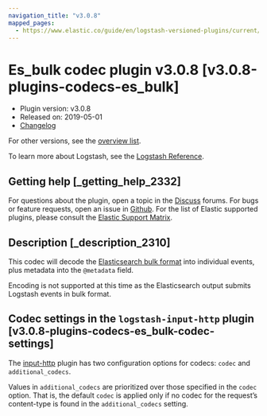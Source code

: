 ```yaml
---
navigation_title: "v3.0.8"
mapped_pages:
  - https://www.elastic.co/guide/en/logstash-versioned-plugins/current/v3.0.8-plugins-codecs-es_bulk.html
---
```


# Es_bulk codec plugin v3.0.8 [v3.0.8-plugins-codecs-es_bulk]

* Plugin version: v3.0.8
* Released on: 2019-05-01
* [Changelog](https://github.com/logstash-plugins/logstash-codec-es_bulk/blob/v3.0.8/CHANGELOG.md)

For other versions, see the [overview list](codec-es_bulk-index.md).

To learn more about Logstash, see the [Logstash Reference](https://www.elastic.co/guide/en/logstash/current/index.html).

## Getting help [_getting_help_2332]

For questions about the plugin, open a topic in the [Discuss](http://discuss.elastic.co) forums. For bugs or feature requests, open an issue in [Github](https://github.com/logstash-plugins/logstash-codec-es_bulk). For the list of Elastic supported plugins, please consult the [Elastic Support Matrix](https://www.elastic.co/support/matrix#matrix_logstash_plugins).

## Description [_description_2310]

This codec will decode the [Elasticsearch bulk format](https://www.elastic.co/guide/en/elasticsearch/reference/current/docs-bulk.html) into individual events, plus metadata into the `@metadata` field.

Encoding is not supported at this time as the Elasticsearch output submits Logstash events in bulk format.

## Codec settings in the `logstash-input-http` plugin [v3.0.8-plugins-codecs-es_bulk-codec-settings]

The [input-http](https://www.elastic.co/guide/en/logstash/current/plugins-inputs-http.html) plugin has two configuration options for codecs: `codec` and `additional_codecs`.

Values in `additional_codecs` are prioritized over those specified in the `codec` option. That is, the default `codec` is applied only if no codec for the request’s content-type is found in the `additional_codecs` setting.
